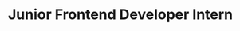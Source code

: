 ---
title: "Junior Frontend Developer Intern"
department: "Engineering"
location: "Remote"
type: "Full-time"
published: 2024-03-20
featured: true
summary: "Join our team to build the next generation of digital guides and interactive experiences. As a Junior Frontend Developer Intern, you'll work alongside experienced developers to create innovative web applications that transform how people interact with physical spaces. You'll gain hands-on experience with modern frontend technologies while contributing to meaningful projects that impact real users. This is an excellent opportunity to grow your skills in a supportive environment while working on cutting-edge interactive experiences."
requirements:
  - "1+ years of experience with modern JavaScript frameworks"
  - "Understanding of React, Vue, or similar frameworks"
  - "Experience with TypeScript and modern build tools"
  - "Excellent problem-solving skills and attention to detail"
responsibilities:
  - "Learn and grow with the team"
  - "Architect and implement scalable frontend solutions"
  - "Collaborate with design team to create exceptional user experiences"
  - "Contribute to technical decision-making and best practices"
--- 